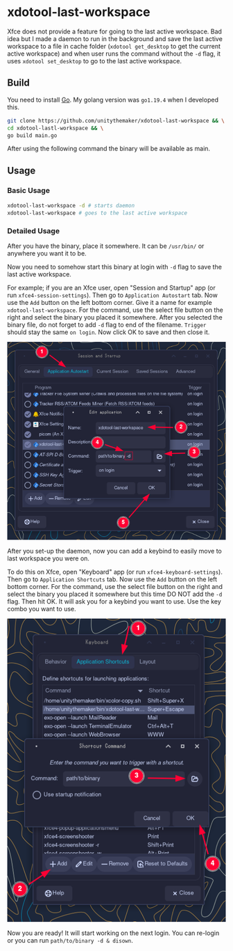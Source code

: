 # xdotool-last-workspace

Xfce does not provide a feature for going to the last active workspace.
Bad idea but I made a daemon to run in the background and save the
last active workspace to a file in cache folder (`xdotool get_desktop`
to get the current active workspace) and when user runs the
command without the `-d` flag, it uses `xdotool set_desktop` to go to
the last active workspace.

## Build

You need to install [Go](https://go.dev/doc/install). My golang
version was `go1.19.4` when I developed this.

```bash
git clone https://github.com/unitythemaker/xdotool-last-workspace && \
cd xdotool-lastl-workspace && \
go build main.go
```

After using the following command the binary will be available as main.

## Usage

### Basic Usage

```bash
xdotool-last-workspace -d # starts daemon
xdotool-last-workspace # goes to the last active workspace
```

### Detailed Usage

After you have the binary, place it somewhere. It can be `/usr/bin/`
or anywhere you want it to be.

Now you need to somehow start this binary at login with `-d` flag to
save the last active workspace.

For example; if you are an Xfce user, open "Session and Startup" app
(or run `xfce4-session-settings`). Then go to `Application Autostart`
tab. Now use the `Add` button on the left bottom corner. Give it a name
for example `xdotool-last-workspace`. For the command, use the select
file button on the right and select the binary you placed it somewhere.
After you selected the binary file, do not forget to add `-d` flag to
end of the filename. `Trigger` should stay the same `on login`. Now
click OK to save and then close it.

![example session setting](screenshots/1.png)

After you set-up the daemon, now you can add a keybind to easily move
to last workspace you were on.

To do this on Xfce, open "Keyboard" app (or run `xfce4-keyboard-settings`).
Then go to `Application Shortcuts` tab. Now use the `Add` button on the
left bottom corner. For the command, use the select file button on the
right and select the binary you placed it somewhere but this time DO NOT
add the `-d` flag. Then hit OK. It will ask you for a keybind you want
to use. Use the key combo you want to use.

![example keyboard setting](screenshots/2.png)

Now you are ready! It will start working on the next login. You can
re-login or you can run `path/to/binary -d & disown`.
